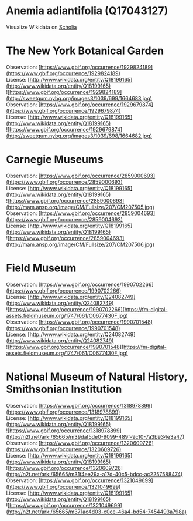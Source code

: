 
Anemia adiantifolia (Q17043127)
===============================
  
Visualize Wikidata on [Scholia](https://scholia.toolforge.org/taxon/Q17043127)
# The New York Botanical Garden
  
Observation: [https://www.gbif.org/occurrence/1929824189](https://www.gbif.org/occurrence/1929824189)  
License: [http://www.wikidata.org/entity/Q18199165](http://www.wikidata.org/entity/Q18199165)  
![https://www.gbif.org/occurrence/1929824189](http://sweetgum.nybg.org/images3/1039/699/1664683.jpg)  
Observation: [https://www.gbif.org/occurrence/1929679874](https://www.gbif.org/occurrence/1929679874)  
License: [http://www.wikidata.org/entity/Q18199165](http://www.wikidata.org/entity/Q18199165)  
![https://www.gbif.org/occurrence/1929679874](http://sweetgum.nybg.org/images3/1039/698/1664682.jpg)
# Carnegie Museums
  
Observation: [https://www.gbif.org/occurrence/2859000693](https://www.gbif.org/occurrence/2859000693)  
License: [http://www.wikidata.org/entity/Q18199165](http://www.wikidata.org/entity/Q18199165)  
![https://www.gbif.org/occurrence/2859000693](http://mam.ansp.org/image/CM/Fullsize/207/CM207505.jpg)  
Observation: [https://www.gbif.org/occurrence/2859004693](https://www.gbif.org/occurrence/2859004693)  
License: [http://www.wikidata.org/entity/Q18199165](http://www.wikidata.org/entity/Q18199165)  
![https://www.gbif.org/occurrence/2859004693](http://mam.ansp.org/image/CM/Fullsize/207/CM207506.jpg)
# Field Museum
  
Observation: [https://www.gbif.org/occurrence/1990702266](https://www.gbif.org/occurrence/1990702266)  
License: [http://www.wikidata.org/entity/Q24082749](http://www.wikidata.org/entity/Q24082749)  
![https://www.gbif.org/occurrence/1990702266](https://fm-digital-assets.fieldmuseum.org/1747/061/C0677430F.jpg)  
Observation: [https://www.gbif.org/occurrence/1990701548](https://www.gbif.org/occurrence/1990701548)  
License: [http://www.wikidata.org/entity/Q24082749](http://www.wikidata.org/entity/Q24082749)  
![https://www.gbif.org/occurrence/1990701548](https://fm-digital-assets.fieldmuseum.org/1747/061/C0677430F.jpg)
# National Museum of Natural History, Smithsonian Institution
  
Observation: [https://www.gbif.org/occurrence/1318978899](https://www.gbif.org/occurrence/1318978899)  
License: [http://www.wikidata.org/entity/Q18199165](http://www.wikidata.org/entity/Q18199165)  
![https://www.gbif.org/occurrence/1318978899](http://n2t.net/ark:/65665/m39daf5de0-9099-489f-9c10-7a3b934e3a47)  
Observation: [https://www.gbif.org/occurrence/1320609726](https://www.gbif.org/occurrence/1320609726)  
License: [http://www.wikidata.org/entity/Q18199165](http://www.wikidata.org/entity/Q18199165)  
![https://www.gbif.org/occurrence/1320609726](http://n2t.net/ark:/65665/m31f4ee29a-a17d-40c5-bdcc-ac2257588474)  
Observation: [https://www.gbif.org/occurrence/1321049699](https://www.gbif.org/occurrence/1321049699)  
License: [http://www.wikidata.org/entity/Q18199165](http://www.wikidata.org/entity/Q18199165)  
![https://www.gbif.org/occurrence/1321049699](http://n2t.net/ark:/65665/m371ac4d03-c0ce-46a4-bd54-7454493a798a)